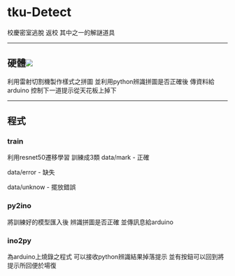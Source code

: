 # tku-Detect


校慶密室逃脫 返校
其中之一的解謎道具


---

## 硬體![](https://i.imgur.com/ALHFbnE.jpg)
利用雷射切割機製作樣式之拼圖
並利用python辨識拼圖是否正確後
傳資料給arduino
控制下一道提示從天花板上掉下

---
## 程式

### train
利用resnet50遷移學習
訓練成3類
data/mark - 正確  

data/error - 缺失  

data/unknow - 擺放錯誤  


### py2ino
將訓練好的模型匯入後
辨識拼圖是否正確
並傳訊息給arduino

### ino2py
為arduino上燒錄之程式
可以接收python辨識結果掉落提示
並有按鈕可以回到將提示所回便於場復

